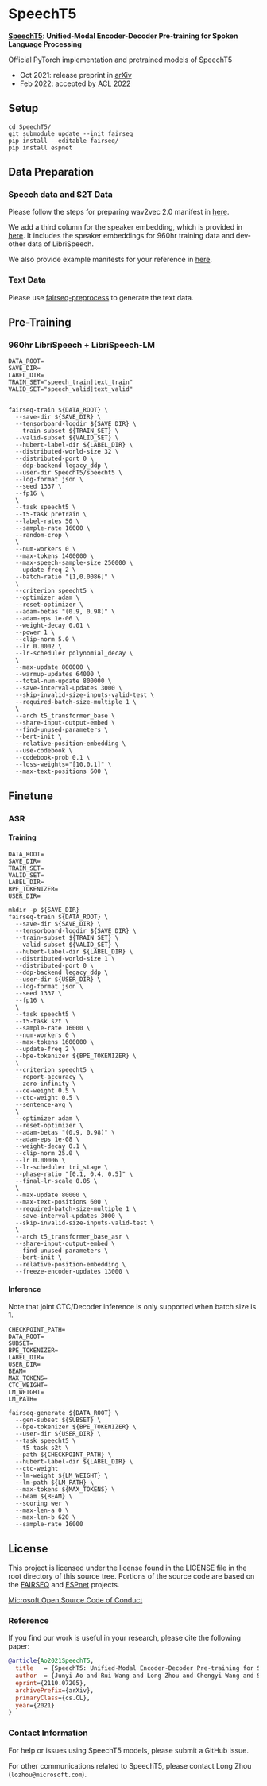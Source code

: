 # SpeechT5

<!--**Pre-trained models for speech related tasks**-->

 [**SpeechT5**](https://arxiv.org/abs/2110.07205): **Unified-Modal Encoder-Decoder Pre-training for Spoken Language Processing**

Official PyTorch implementation and pretrained models of SpeechT5

- Oct 2021: release preprint in [arXiv](https://arxiv.org/abs/2110.07205)
- Feb 2022: accepted by [ACL 2022](https://www.2022.aclweb.org/)

## Setup
```
cd SpeechT5/
git submodule update --init fairseq
pip install --editable fairseq/
pip install espnet
```

## Data Preparation

### Speech data and S2T Data
Please follow the steps for preparing wav2vec 2.0 manifest in [here](https://github.com/pytorch/fairseq/tree/main/examples/wav2vec#prepare-training-data-manifest). 

We add a third column for the speaker embedding, which is provided in [here](https://drive.google.com/uc?export=download&id=16QOUURZBrW7-GYbVG_gXt3mTMlZmQoH0).
It includes the speaker embeddings for 960hr training data and dev-other data of LibriSpeech.

We also provide example manifests for your reference in [here](https://drive.google.com/drive/folders/1Ja08XjOHe6vP8lZtLVrJM8173aPQCR_y?usp=sharing).

### Text Data
Please use [fairseq-preprocess](https://fairseq.readthedocs.io/en/latest/command_line_tools.html#fairseq-preprocess) to generate the text data.

## Pre-Training

### 960hr LibriSpeech + LibriSpeech-LM

```
DATA_ROOT=
SAVE_DIR=
LABEL_DIR=
TRAIN_SET="speech_train|text_train"
VALID_SET="speech_valid|text_valid"


fairseq-train ${DATA_ROOT} \
  --save-dir ${SAVE_DIR} \
  --tensorboard-logdir ${SAVE_DIR} \
  --train-subset ${TRAIN_SET} \
  --valid-subset ${VALID_SET} \
  --hubert-label-dir ${LABEL_DIR} \
  --distributed-world-size 32 \
  --distributed-port 0 \
  --ddp-backend legacy_ddp \
  --user-dir SpeechT5/speecht5 \
  --log-format json \
  --seed 1337 \
  --fp16 \
  \
  --task speecht5 \
  --t5-task pretrain \
  --label-rates 50 \
  --sample-rate 16000 \
  --random-crop \
  \
  --num-workers 0 \
  --max-tokens 1400000 \
  --max-speech-sample-size 250000 \
  --update-freq 2 \
  --batch-ratio "[1,0.0086]" \
  \
  --criterion speecht5 \
  --optimizer adam \
  --reset-optimizer \
  --adam-betas "(0.9, 0.98)" \
  --adam-eps 1e-06 \
  --weight-decay 0.01 \
  --power 1 \
  --clip-norm 5.0 \
  --lr 0.0002 \
  --lr-scheduler polynomial_decay \
  \
  --max-update 800000 \
  --warmup-updates 64000 \
  --total-num-update 800000 \
  --save-interval-updates 3000 \
  --skip-invalid-size-inputs-valid-test \
  --required-batch-size-multiple 1 \
  \
  --arch t5_transformer_base \
  --share-input-output-embed \
  --find-unused-parameters \
  --bert-init \
  --relative-position-embedding \
  --use-codebook \
  --codebook-prob 0.1 \
  --loss-weights="[10,0.1]" \
  --max-text-positions 600 \
```

## Finetune

### ASR

#### Training

```
DATA_ROOT=
SAVE_DIR=
TRAIN_SET=
VALID_SET=
LABEL_DIR=
BPE_TOKENIZER=
USER_DIR=

mkdir -p ${SAVE_DIR}
fairseq-train ${DATA_ROOT} \
  --save-dir ${SAVE_DIR} \
  --tensorboard-logdir ${SAVE_DIR} \
  --train-subset ${TRAIN_SET} \
  --valid-subset ${VALID_SET} \
  --hubert-label-dir ${LABEL_DIR} \
  --distributed-world-size 1 \
  --distributed-port 0 \
  --ddp-backend legacy_ddp \
  --user-dir ${USER_DIR} \
  --log-format json \
  --seed 1337 \
  --fp16 \
  \
  --task speecht5 \
  --t5-task s2t \
  --sample-rate 16000 \
  --num-workers 0 \
  --max-tokens 1600000 \
  --update-freq 2 \
  --bpe-tokenizer ${BPE_TOKENIZER} \
  \
  --criterion speecht5 \
  --report-accuracy \
  --zero-infinity \
  --ce-weight 0.5 \
  --ctc-weight 0.5 \
  --sentence-avg \
  \
  --optimizer adam \
  --reset-optimizer \
  --adam-betas "(0.9, 0.98)" \
  --adam-eps 1e-08 \
  --weight-decay 0.1 \
  --clip-norm 25.0 \
  --lr 0.00006 \
  --lr-scheduler tri_stage \
  --phase-ratio "[0.1, 0.4, 0.5]" \
  --final-lr-scale 0.05 \
  \
  --max-update 80000 \
  --max-text-positions 600 \
  --required-batch-size-multiple 1 \
  --save-interval-updates 3000 \
  --skip-invalid-size-inputs-valid-test \
  \
  --arch t5_transformer_base_asr \
  --share-input-output-embed \
  --find-unused-parameters \
  --bert-init \
  --relative-position-embedding \
  --freeze-encoder-updates 13000 \
```

#### Inference
Note that joint CTC/Decoder inference is only supported when batch size is 1.

```
CHECKPOINT_PATH=
DATA_ROOT=
SUBSET=
BPE_TOKENIZER=
LABEL_DIR=
USER_DIR=
BEAM=
MAX_TOKENS=
CTC_WEIGHT=
LM_WEIGHT=
LM_PATH=

fairseq-generate ${DATA_ROOT} \
  --gen-subset ${SUBSET} \
  --bpe-tokenizer ${BPE_TOKENIZER} \
  --user-dir ${USER_DIR} \
  --task speecht5 \
  --t5-task s2t \
  --path ${CHECKPOINT_PATH} \
  --hubert-label-dir ${LABEL_DIR} \
  --ctc-weight 
  --lm-weight ${LM_WEIGHT} \
  --lm-path ${LM_PATH} \
  --max-tokens ${MAX_TOKENS} \
  --beam ${BEAM} \
  --scoring wer \
  --max-len-a 0 \
  --max-len-b 620 \
  --sample-rate 16000
```


## License

This project is licensed under the license found in the LICENSE file in the root directory of this source tree.
Portions of the source code are based on the [FAIRSEQ](https://github.com/pytorch/fairseq) and [ESPnet](https://github.com/espnet/espnet) projects.

[Microsoft Open Source Code of Conduct](https://opensource.microsoft.com/codeofconduct)

### Reference

If you find our work is useful in your research, please cite the following paper:

```bibtex
@article{Ao2021SpeechT5,
  title   = {SpeechT5: Unified-Modal Encoder-Decoder Pre-training for Spoken Language Processing},
  author  = {Junyi Ao and Rui Wang and Long Zhou and Chengyi Wang and Shuo Ren and Yu Wu and Shujie Liu and Tom Ko and Qing Li and Yu Zhang and Zhihua Wei and Yao Qian and Jinyu Li and Furu Wei},
  eprint={2110.07205},
  archivePrefix={arXiv},
  primaryClass={cs.CL},
  year={2021}
}
```

### Contact Information

For help or issues using SpeechT5 models, please submit a GitHub issue.

For other communications related to SpeechT5, please contact Long Zhou (`lozhou@microsoft.com`).
